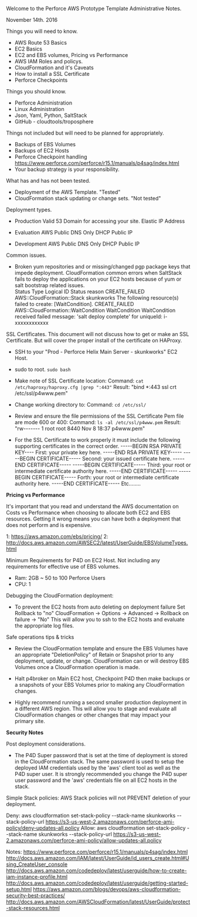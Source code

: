Welcome to the Perforce AWS Prototype Template Administrative Notes.

November 14th. 2016  

Things you will need to know.
 - AWS Route 53 Basics
 - EC2 Basics
 - EC2 and EBS volumes, Pricing vs Performance 
 - AWS IAM Roles and policys.
 - CloudFormation and it's Caveats
 - How to install a SSL Certificate
 - Perforce Checkpoints

Things you should know.
 - Perforce Administration 
 - Linux Administration 
 - Json, Yaml, Python, SaltStack
 - GitHub - cloudtools/troposphere

Things not included but will need to be planned for appropriately.     
 - Backups of EBS Volumes
 - Backups of EC2 Hosts 
 - Perforce Checkpoint handling
   https://www.perforce.com/perforce/r15.1/manuals/p4sag/index.html
 - Your backup strategy is your responsibility.  

What has and has not been tested.
 - Deployment of the AWS Template. "Tested"
 - CloudFormation stack updating or change sets. "Not tested" 

Deployment types.
 - Production
   Valid 53 Domain for accessing your site.
   Elastic IP Address

 - Evaluation 
   AWS Public DNS Only
   DHCP Public IP

 - Development 
   AWS Public DNS Only
   DHCP Public IP

Common issues.
 - Broken yum repositories and or missing/changed pgp package keys that impede deployment.
   CloudFormation common errors when SaltStack fails to deploy the applications on your EC2 hosts because of yum or salt bootstrap related issues.  
   Status          Type                                Logical ID    Status reason
   CREATE_FAILED   AWS::CloudFormation::Stack          skunkworks    The following resource(s) failed to create: [WaitCondition].
   CREATE_FAILED   AWS::CloudFormation::WaitCondition                WaitCondition   WaitCondition received failed message: 'salt deploy complete' for uniqueId: i-xxxxxxxxxxxx
   
SSL Certificates. 
  This document will not discuss how to get or make an SSL Certificate. 
  But will cover the proper install of the certificate on HAProxy.
  
  - SSH to your "Prod - Perforce Helix Main Server - skunkworks" EC2 Host.

  - sudo to root. `sudo bash`

  - Make note of SSL Certificate location:
    Command: `cat /etc/haproxy/haproxy.cfg |grep ":443"`
    Result: "bind      *:443         ssl crt /etc/ssl/p4www.pem" 

  - Change working directory to:
    Command: `cd /etc/ssl/`

  - Review and ensure the file permissions of the SSL Certificate Pem file are mode 600 or 400:
    Command:  `ls -al /etc/ssl/p4www.pem`
    Result: "rw-------  1 root root 8440 Nov  8 18:37 p4www.pem"

  - For the SSL Certificate to work properly it must include the following supporting certificates in the correct order. 
    -----BEGIN RSA PRIVATE KEY----
      First: your private key here.
    -----END RSA PRIVATE KEY-----
    -----BEGIN CERTIFICATE-----
      Second: your issued certificate here.
    -----END CERTIFICATE-----
    -----BEGIN CERTIFICATE-----
      Third: your root or intermediate certificate authority here.
    -----END CERTIFICATE-----
    -----BEGIN CERTIFICATE-----
      Forth: your root or intermediate certificate authority here.
    -----END CERTIFICATE-----
    Etc........ 


**Pricing vs Performance**

  It's important that you read and understand the AWS documentation on Costs vs Performance when choosing to allocate both EC2 and EBS resources. 
  Getting it wrong means you can have both a deployment that does not perform and is expensive. 

  1: https://aws.amazon.com/ebs/pricing/ 
  2: http://docs.aws.amazon.com/AWSEC2/latest/UserGuide/EBSVolumeTypes.html 
  
  Minimum Requirements for P4D on EC2 Host.
  Not including any requirements for effective use of EBS volumes.
   - Ram: 2GB ~ 50 to 100 Perforce Users 
   - CPU: 1

Debugging the CloudFormation deployment:
 - To prevent the EC2 hosts from auto deleting on deployment failure Set Rollback to "no"
   CloudFormation -> Options ->  Advanced -> Rollback on failure -> "No"
   This will allow you to ssh to the EC2 hosts and evaluate the appropriate log files. 

Safe operations tips & tricks
 - Review the CloudFormation template and ensure the EBS Volumes have an appropriate "DeletionPolicy" of Retain or Snapshot prior to any deployment, update, or change.
   CloudFormation can or will destroy EBS Volumes once a CloudFormation operation is made.

 - Halt p4broker on Main EC2 host, Checkpoint P4D then make backups or a snapshots of your EBS Volumes prior to making any CloudFormation changes.

 - Highly recommend running a second smaller production deployment in a different AWS region. 
   This will allow you to stage and evaluate all CloudFormation changes or other changes that may impact your primary site.


**Security Notes** 

  Post deployment considerations.     
  - The P4D Super password that is set at the time of deployment is stored in the CloudFormation stack.
    The same password is used to setup the deployed IAM credentials used by the 'aws' client tool as well as the P4D super user.
    It is strongly recommended you change the P4D super user password and the 'aws' credentials file on all EC2 hosts in the stack.    

Simple Stack policies:
  AWS Stack policies will not PREVENT deletion of your deployment.
  
  Deny: 
    aws cloudformation set-stack-policy --stack-name skunkworks --stack-policy-url https://s3-us-west-2.amazonaws.com/perforce-ami-policy/deny-updates-all.policy
  Allow: 
    aws cloudformation set-stack-policy --stack-name skunkworks --stack-policy-url https://s3-us-west-2.amazonaws.com/perforce-ami-policy/allow-updates-all.policy

 Notes: 
  https://www.perforce.com/perforce/r15.1/manuals/p4sag/index.html
  http://docs.aws.amazon.com/IAM/latest/UserGuide/id_users_create.html#Using_CreateUser_console 
  http://docs.aws.amazon.com/codedeploy/latest/userguide/how-to-create-iam-instance-profile.html
  http://docs.aws.amazon.com/codedeploy/latest/userguide/getting-started-setup.html 
  https://aws.amazon.com/blogs/devops/aws-cloudformation-security-best-practices/
  http://docs.aws.amazon.com/AWSCloudFormation/latest/UserGuide/protect-stack-resources.html

